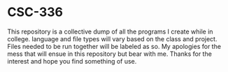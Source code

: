 # CSC-336
This repository is a collective dump of all the programs I create while in college. language and file types will vary based on the class and project.
Files needed to be run together will be labeled as so. 
My apologies for the mess that will ensue in this repository but bear with me. 
Thanks for the interest and hope you find something of use.


